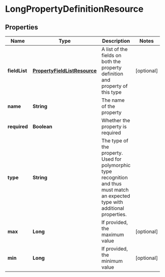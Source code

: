 
# LongPropertyDefinitionResource

## Properties
Name | Type | Description | Notes
------------ | ------------- | ------------- | -------------
**fieldList** | [**PropertyFieldListResource**](PropertyFieldListResource.md) | A list of the fields on both the property definition and property of this type |  [optional]
**name** | **String** | The name of the property | 
**required** | **Boolean** | Whether the property is required | 
**type** | **String** | The type of the property. Used for polymorphic type recognition and thus must match an expected type with additional properties. | 
**max** | **Long** | If provided, the maximum value |  [optional]
**min** | **Long** | If provided, the minimum value |  [optional]



